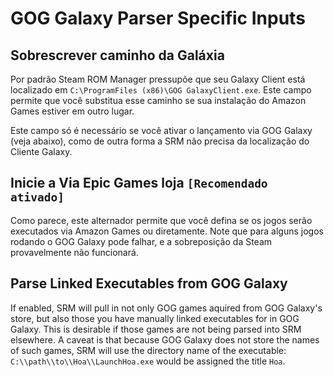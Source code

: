 # GOG Galaxy Parser Specific Inputs

## Sobrescrever caminho da Galáxia
Por padrão Steam ROM Manager pressupõe que seu Galaxy Client está localizado em `C:\ProgramFiles (x86)\GOG GalaxyClient.exe`. Este campo permite que você substitua esse caminho se sua instalação do Amazon Games estiver em outro lugar.

Este campo só é necessário se você ativar o lançamento via GOG Galaxy (veja abaixo), como de outra forma a SRM não precisa da localização do Cliente Galaxy.

## Inicie a Via Epic Games loja `[Recomendado ativado]`

Como parece, este alternador permite que você defina se os jogos serão executados via Amazon Games ou diretamente. Note que para alguns jogos rodando o GOG Galaxy pode falhar, e a sobreposição da Steam provavelmente não funcionará.

## Parse Linked Executables from GOG Galaxy

If enabled, SRM will pull in not only GOG games aquired from GOG Galaxy's store, but also those you have manually linked executables for in GOG Galaxy. This is desirable if those games are not being parsed into SRM elsewhere. A caveat is that because GOG Galaxy does not store the names of such games, SRM will use the directory name of the executable: `C:\\path\\to\\Hoa\\LaunchHoa.exe` would be assigned the title `Hoa`.